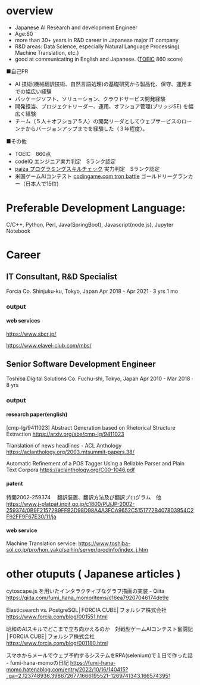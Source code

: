
# overview
- Japanese AI Research and development Engineer
- Age:60
- more than 30+ years in R&D career in Japanese major IT company 
- R&D areas: Data Science, especially Natural Language Processing( Machine Translation, etc.) 
- good at communicating in English and Japanese. ([TOEIC](https://en.wikipedia.org/wiki/TOEIC) 860 score)


■自己PR

- AI 技術(機械翻訳技術、自然言語処理)の基礎研究から製品化、保守、運用までの幅広い経験
- パッケージソフト、ソリューション、クラウドサービス開発経験
- 開発担当、プロジェクトリーダー、運用、オフショア管理(ブリッジSE) を幅広く経験
- チーム（５人＋オフショア５人）の開発リーダとしてウェブサービスのローンチからバージョンアップまでを経験した（３年程度）。

■その他 
- TOEIC　860点
- codeIQ エンジニア実力判定　Sランク認定
- [paiza プログラミングスキルチェック](https://paiza.jp/challenges)  実力判定　Sランク認定
- 米国ゲームAIコンテスト [codingame.com  tron battle](https://www.codingame.com/multiplayer/bot-programming/line-racing) ゴールドリーグランカー（日本人で15位)



# Preferable Development Language: 

C/C++, Python, Perl, Java(SpringBoot), Javascript(node.js), Jupyter Notebook


# Career


## IT Consultant, R&D Specialist

Forcia Co.
Shinjuku-ku, Tokyo, Japan
Apr 2018 - Apr 2021 · 3 yrs 1 mo


### output

#### web services

https://www.sbcr.jp/

https://www.elavel-club.com/mbs/


## Senior Software Development Engineer

Toshiba Digital Solutions Co.
Fuchu-shi, Tokyo, Japan
Apr 2010 - Mar 2018 · 8 yrs

### output 

#### research paper(english)

[cmp-lg/9411023] Abstract Generation based on Rhetorical Structure Extraction https://arxiv.org/abs/cmp-lg/9411023

Translation of news headlines - ACL Anthology https://aclanthology.org/2003.mtsummit-papers.38/

Automatic Refinement of a POS Tagger Using a Reliable Parser and Plain Text Corpora https://aclanthology.org/C00-1046.pdf

#### patent

特開2002-259374　 翻訳装置、翻訳方法及び翻訳プログラム　他
https://www.j-platpat.inpit.go.jp/c1800/PU/JP-2002-259374/0B9F21572B9FFB2D98D98A4A3FCA9652C5151772B407803954C2F92FF9F67E30/11/ja


#### web service

Machine Translation service: https://www.toshiba-sol.co.jp/pro/hon_yaku/seihin/server/prodinfo/index_j.htm




# other otuputs ( Japanese articles ) 

cytoscape.js を用いたインタラクティブなグラフ描画の実装 - Qiita https://qiita.com/fumi_hana_momo/items/c16ea79207046174de9e

Elasticsearch vs. PostgreSQL│FORCIA CUBE│フォルシア株式会社 https://www.forcia.com/blog/001551.html

昭和のAIスキルでどこまで立ち向かえるのか　対戦型ゲームAIコンテスト奮闘記│FORCIA CUBE│フォルシア株式会社 https://www.forcia.com/blog/001180.html

スマホからメールでウェブ予約するシステムをRPA(selenium)で１日で作った話 - fumi-hana-momoの日記 https://fumi-hana-momo.hatenablog.com/entry/2022/10/16/140415?_ga=2.123748936.398672677.1666195521-1269741343.1665743951




